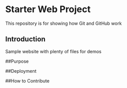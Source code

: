 # Starter Web Project

This repository is for showing how Git and GitHub work

## Introduction

Sample website with plenty of files for demos

##Purpose

##Deployment

##How to Contribute